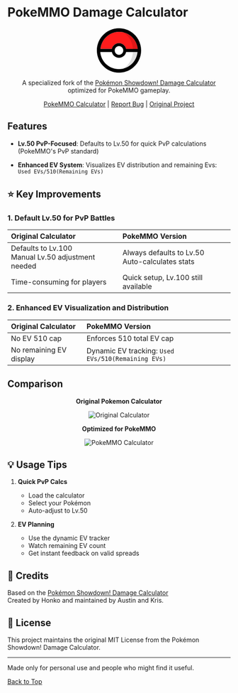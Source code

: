# PokeMMO Damage Calculator

<div align="center">
<a href="https://thexiaowang.github.io/pokemmo-calculator">
<svg width="100" height="100" xmlns="http://www.w3.org/2000/svg" viewBox="0 0 1333.34 1333.07" shape-rendering="geometricPrecision" text-rendering="geometricPrecision" image-rendering="optimizeQuality" fill-rule="evenodd" clip-rule="evenodd"><defs><style>.fil0{fill:#fff;fill-rule:nonzero}</style></defs><g id="Layer_x0020_1"><g id="_1473324886368"><path id="Down" class="fil0" d="M666.54 885.24c-105.31 0-193.15-74.56-214.01-173.61H102.19c24.77 288.04 266.41 514.04 560.7 514.04 294.3 0 536.2-226 560.7-514.04H880.55c-20.85 99.32-108.7 173.61-214.01 173.61z"/><path id="Shadow_Down" d="M791.66 1211.07c233.56-54.74 411.08-254.68 431.94-499.44h-138.16c-13.81 222.09-130.34 410.3-293.78 499.44z" fill="#dfdfdf" fill-rule="nonzero"/><path id="Center" class="fil0" d="M795.57 666.54c-.26 0-.26 0 0 0-.26-15.9-3.13-31.02-8.34-45.09-18.25-49.01-65.43-83.68-120.69-83.68-55.26 0-102.44 34.93-120.69 83.68a129.312 129.312 0 00-8.08 45.09h.26c0 15.9 2.87 31.02 8.08 45.09 18.25 49.01 65.43 83.68 120.69 83.68 55.26 0 102.44-34.93 120.69-83.68 5.21-13.82 8.08-29.19 8.08-45.09z"/><path id="Up" d="M666.8 448.09c105.31 0 193.15 74.56 214.01 173.61h350.34c-24.76-288.3-266.41-514.3-560.96-514.3-294.56 0-535.94 226-560.7 514.04h343.3c20.85-99.06 108.7-173.35 214.01-173.35z" fill="#ff1c1c" fill-rule="nonzero"/><path id="Shadow_Up" d="M1085.44 621.44h145.45C1209.52 372.5 1026 169.7 786.45 119.38c166.31 87.84 284.91 277.87 298.99 502.06z" fill="#df1818" fill-rule="nonzero"/><path id="Line" d="M670.19 107.4c294.56 0 536.2 226 560.7 514.04H880.55c-20.85-99.06-108.7-173.61-214.02-173.61-105.31 0-193.15 74.56-214.01 173.61H109.48c24.76-288.05 266.41-514.04 560.7-514.04zm117.04 514.04c5.21 14.07 8.08 29.19 8.08 45.09h.26c0 15.9-2.87 31.02-8.08 45.09-18.24 49.01-65.43 83.68-120.69 83.68-55.26 0-102.44-34.93-120.69-83.68a129.312 129.312 0 01-8.08-45.09h-.26c0-15.9 2.87-31.02 8.08-45.09 18.24-49.01 65.43-83.68 120.69-83.68 55.26 0 102.44 34.93 120.69 83.68zm-124.34 604.49c-294.56 0-536.2-226-560.7-514.04h350.34c20.85 99.05 108.7 173.61 214.01 173.61 105.31 0 193.16-74.56 214.02-173.61h343.3c-24.76 287.78-266.41 514.04-560.96 514.04zM666.54 0C298.47 0 0 298.46 0 666.54c0 368.07 298.47 666.54 666.54 666.54 368.07 0 666.8-298.21 666.8-666.54S1034.87 0 666.54 0z" fill="#000" fill-rule="nonzero"/></g></g></svg>
</a>

A specialized fork of the [Pokémon Showdown! Damage Calculator](https://calc.pokemonshowdown.com/) optimized for PokeMMO gameplay.

[PokeMMO Calculator](https://thexiaowang.github.io/pokemmo-calculator/) | [Report Bug](https://github.com/theXiaoWang/pokemmo-calculator/issues) | [Original Project](https://calc.pokemonshowdown.com/)
</div>

## Features
- **Lv.50 PvP-Focused**: Defaults to Lv.50 for quick PvP calculations (PokeMMO's PvP standard)

- **Enhanced EV System**: Visualizes EV distribution and remaining Evs: `Used EVs/510(Remaining EVs)` 

## ⭐ Key Improvements

### 1. Default Lv.50 for PvP Battles

| Original Calculator | PokeMMO Version |
|:-----------------|:----------------|
| Defaults to Lv.100<br>Manual Lv.50 adjustment needed | Always defaults to Lv.50<br>Auto-calculates stats |
| Time-consuming for players | Quick setup, Lv.100 still available |

### 2. Enhanced EV Visualization and Distribution

| Original Calculator | PokeMMO Version |
|:-----------------|:----------------|
| No EV 510 cap | Enforces 510 total EV cap |
| No remaining EV display | Dynamic EV tracking: `Used EVs/510(Remaining EVs)` |

## Comparison

<div align="center">

**Original Pokemon Calculator**

<img src="https://raw.githubusercontent.com/theXiaoWang/pokemmo-calculator/main/images/original.png" alt="Original Calculator">

**Optimized for PokeMMO**

<img src="https://raw.githubusercontent.com/theXiaoWang/pokemmo-calculator/main/images/optimized.png" alt="PokeMMO Calculator">

</div>

## 💡 Usage Tips

1. **Quick PvP Calcs**
   - Load the calculator
   - Select your Pokémon
   - Auto-adjust to Lv.50

2. **EV Planning**
   - Use the dynamic EV tracker
   - Watch remaining EV count
   - Get instant feedback on valid spreads

## 🤝 Credits
Based on the [Pokémon Showdown! Damage Calculator](https://calc.pokemonshowdown.com/)<br>
Created by Honko and maintained by Austin and Kris.

## 📝 License

This project maintains the original MIT License from the Pokémon Showdown! Damage Calculator.

---

Made only for personal use and people who might find it useful.

[Back to Top](#pokemmo-damage-calculator)
